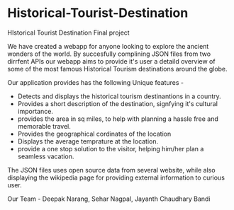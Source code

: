 # Historical-Tourist-Destination
HIstorical Tourist Destination Final project

We have created a webapp for anyone looking to explore the ancient wonders of the world. 
By succesfully complining JSON files from two dirrfent APIs our webapp aims to provide it's user a detaild overview of some of 
the most famous Historical Tourism destinations around the globe. 

Our application provides has the following Unique features - 
- Detects and displays the historical tourism destinantions in a country.
- Provides a short description of the destination, signfying it's cultural importance.
- provides the area in sq miles, to help with planning a hassle free and memorable travel.
- Provides the geographical cordinates of the location
- Displays the average temprature at the location.
- provide a one stop solution to the visitor, helping him/her plan a seamless vacation. 

The JSON files uses open source data from several website, while also displaying the wikipedia page for providing external information to curious user. 

Our Team - 
Deepak Narang, 
Sehar Nagpal, 
Jayanth Chaudhary Bandi
